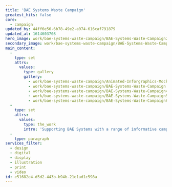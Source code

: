 ```yaml
---
title: 'BAE Systems Waste Campaign'
greatest_hits: false
core:
  - campaign
updated_by: 44ff6e56-6b78-49e2-a074-616caf791879
updated_at: 1614603708
hero_image: work/bae-systems-waste-campaign/BAE-Systems-Waste-Campaign2.jpg
secondary_image: work/bae-systems-waste-campaign/BAE-Systems-Waste-Campaign3.jpg
main_content:
  -
    type: set
    attrs:
      values:
        type: gallery
        gallery:
          - work/bae-systems-waste-campaign/Animated-Inforgraphics-Mockup-3.gif
          - work/bae-systems-waste-campaign/BAE-Systems-Waste-Campaign.jpg
          - work/bae-systems-waste-campaign/BAE-Systems-Waste-Campaign4.jpg
          - work/bae-systems-waste-campaign/BAE-Systems-Waste-Campaign5.jpg
          - work/bae-systems-waste-campaign/BAE-Systems-Waste-Campaign6.jpg
  -
    type: set
    attrs:
      values:
        type: the_work
        intro: 'Supporting BAE Systems with a range of informative campaign posters encouraging employees to recycle more of their waste. We created multiple posters and printed banners to be seen across all of their sites and different sectors of the business, from Land, Sea, and Air to Submarine with focused statistics for each department. When asking employees to carry out tasks, it’s important to make it as fun as possible. With posters near to recycling bins posing questions for the audience to vote via their trash creates an engagement between the campaign and employees whilst also recycling!'
  -
    type: paragraph
services_filter:
  - design
  - digital
  - display
  - illustration
  - print
  - video
id: e51682e4-d5d2-443b-b94b-21e1ad1c598a
---
```

